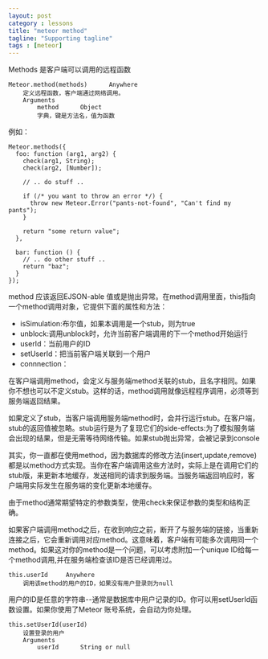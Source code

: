 ```yaml
---
layout: post
category : lessons
title: "meteor method"
tagline: "Supporting tagline"
tags : [meteor]
---
```


Methods 是客户端可以调用的远程函数

```
Meteor.method(methods)		Anywhere
	定义远程函数，客户端通过网络调用。
	Arguments
		method		Object
		字典，键是方法名，值为函数
```

例如：

```
Meteor.methods({
  foo: function (arg1, arg2) {
    check(arg1, String);
    check(arg2, [Number]);

    // .. do stuff ..

    if (/* you want to throw an error */) {
      throw new Meteor.Error("pants-not-found", "Can't find my pants");
    }

    return "some return value";
  },

  bar: function () {
    // .. do other stuff ..
    return "baz";
  }
});
```

method 应该返回EJSON-able 值或是抛出异常。在method调用里面，this指向一个method调用对象，它提供下面的属性和方法：

- isSimulation:布尔值，如果本调用是一个stub，则为true
- unblock:调用unblock时，允许当前客户端调用的下一个method开始运行
- userId：当前用户的ID
- setUserId：把当前客户端关联到一个用户
- connnection：

在客户端调用method，会定义与服务端method关联的stub，且名字相同。如果你不想也可以不定义stub。这样的话，method调用就像远程程序调用，必须等到服务端返回结果。

如果定义了stub，当客户端调用服务端method时，会并行运行stub。在客户端，stub的返回值被忽略。stub运行是为了复现它们的side-effects:为了模拟服务端会出现的结果，但是无需等待网络传输。如果stub抛出异常，会被记录到console

其实，你一直都在使用method，因为数据库的修改方法(insert,update,remove)都是以method方式实现。当你在客户端调用这些方法时，实际上是在调用它们的stub版，来更新本地缓存，发送相同的请求到服务端。当服务端返回响应时，客户端用实际发生在服务端的变化更新本地缓存。

由于method通常期望特定的参数类型，使用check来保证参数的类型和结构正确。

如果客户端调用method之后，在收到响应之前，断开了与服务端的链接，当重新连接之后，它会重新调用对应method。这意味着，客户端有可能多次调用同一个method。如果这对你的method是一个问题，可以考虑附加一个unique ID给每一个method调用,并在服务端检查该ID是否已经调用过。

```
this.userId		Anywhere
	调用该method的用户的ID，如果没有用户登录则为null
```

用户的ID是任意的字符串--通常是数据库中用户记录的ID。你可以用setUserId函数设置。如果你使用了Meteor 账号系统，会自动为你处理。

```
this.setUserId(userId)
	设置登录的用户
	Arguments
		userId		String or null
		
```














